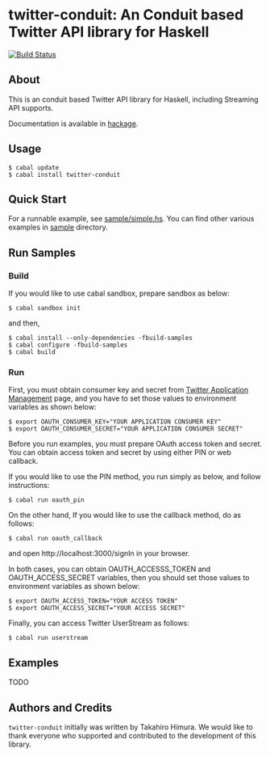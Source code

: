 # twitter-conduit: An Conduit based Twitter API library for Haskell #

[![Build Status](https://travis-ci.org/himura/twitter-conduit.png?branch=master)](https://travis-ci.org/himura/twitter-conduit)

## About ##

This is an conduit based Twitter API library for Haskell, including Streaming API supports.

Documentation is available in [hackage](http://hackage.haskell.org/package/twitter-conduit).

## Usage ##

    $ cabal update
    $ cabal install twitter-conduit

## Quick Start ##

For a runnable example, see [sample/simple.hs](https://github.com/himura/twitter-conduit/blob/master/sample/simple.hs).
You can find other various examples in [sample](https://github.com/himura/twitter-conduit/tree/master/sample/) directory.

## Run Samples ##

### Build ###

If you would like to use cabal sandbox, prepare sandbox as below:

~~~~
$ cabal sandbox init
~~~~

and then,

~~~~
$ cabal install --only-dependencies -fbuild-samples
$ cabal configure -fbuild-samples
$ cabal build
~~~~

### Run ###

First, you must obtain consumer key and secret from [Twitter Application Management](https://apps.twitter.com/) page,
and you have to set those values to environment variables as shown below:

~~~~
$ export OAUTH_CONSUMER_KEY="YOUR APPLICATION CONSUMER KEY"
$ export OAUTH_CONSUMER_SECRET="YOUR APPLICATION CONSUMER SECRET"
~~~~

Before you run examples, you must prepare OAuth access token and secret.
You can obtain access token and secret by using either PIN or web callback.

If you would like to use the PIN method, you run simply as below, and follow instructions:

~~~~
$ cabal run oauth_pin
~~~~

On the other hand, If you would like to use the callback method, do as follows:

~~~~
$ cabal run oauth_callback
~~~~

and open http://localhost:3000/signIn in your browser.

In both cases, you can obtain OAUTH_ACCESSS_TOKEN and OAUTH_ACCESS_SECRET variables,
then you should set those values to environment variables as shown below:

~~~~
$ export OAUTH_ACCESS_TOKEN="YOUR ACCESS TOKEN"
$ export OAUTH_ACCESS_SECRET="YOUR ACCESS SECRET"
~~~~

Finally, you can access Twitter UserStream as follows:

~~~~
$ cabal run userstream
~~~~

## Examples ##

TODO

## Authors and Credits ##

`twitter-conduit` initially was written by Takahiro Himura.
We would like to thank everyone who supported and contributed to the development of this library.
